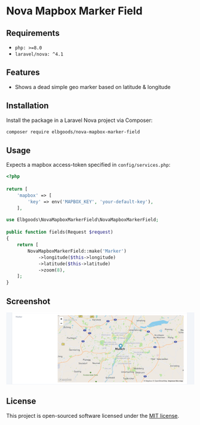 # Nova Mapbox Marker Field

## Requirements

- `php: >=8.0`
- `laravel/nova: ^4.1`

## Features

- Shows a dead simple geo marker based on latitude & longitude

## Installation

Install the package in a Laravel Nova project via Composer:

```bash
composer require elbgoods/nova-mapbox-marker-field
```

## Usage

Expects a mapbox access-token specified in `config/services.php`:

```php
<?php

return [
    'mapbox' => [
        'key' => env('MAPBOX_KEY', 'your-default-key'),
    ],
```

```php
use Elbgoods\NovaMapboxMarkerField\NovaMapboxMarkerField;

public function fields(Request $request)
{
    return [
        NovaMapboxMarkerField::make('Marker')
            ->longitude($this->longitude)
            ->latitude($this->latitude)
            ->zoom(8),
    ];
}
```

## Screenshot

![Detail View](docs/field.png)

## License

This project is open-sourced software licensed under the [MIT license](LICENSE.md).
